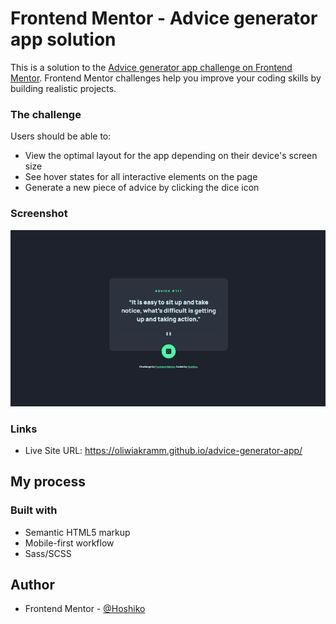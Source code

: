 # Frontend Mentor - Advice generator app solution

This is a solution to the [Advice generator app challenge on Frontend Mentor](https://www.frontendmentor.io/challenges/advice-generator-app-QdUG-13db). Frontend Mentor challenges help you improve your coding skills by building realistic projects.

### The challenge

Users should be able to:

- View the optimal layout for the app depending on their device's screen size
- See hover states for all interactive elements on the page
- Generate a new piece of advice by clicking the dice icon

### Screenshot

![](./images/ScreenShot.png)

### Links

- Live Site URL: https://oliwiakramm.github.io/advice-generator-app/

## My process

### Built with

- Semantic HTML5 markup
- Mobile-first workflow
- Sass/SCSS

## Author

- Frontend Mentor - [@Hoshiko](https://www.frontendmentor.io/profile/oliwiakramm)

